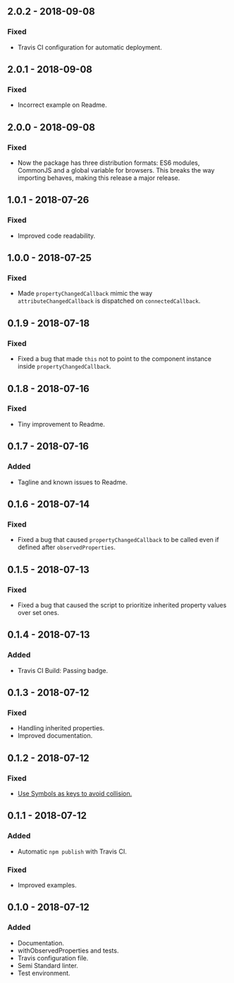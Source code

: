 ## 2.0.2 - 2018-09-08

### Fixed

- Travis CI configuration for automatic deployment.


## 2.0.1 - 2018-09-08

### Fixed

- Incorrect example on Readme.


## 2.0.0 - 2018-09-08

### Fixed

- Now the package has three distribution formats: ES6 modules, CommonJS and a global variable for browsers. This breaks the way importing behaves, making this release a major release.


## 1.0.1 - 2018-07-26

### Fixed

- Improved code readability.


## 1.0.0 - 2018-07-25

### Fixed

- Made `propertyChangedCallback` mimic the way `attributeChangedCallback` is dispatched on `connectedCallback`.


## 0.1.9 - 2018-07-18

### Fixed

- Fixed a bug that made `this` not to point to the component instance inside `propertyChangedCallback`.


## 0.1.8 - 2018-07-16

### Fixed

- Tiny improvement to Readme.


## 0.1.7 - 2018-07-16

### Added

- Tagline and known issues to Readme.


## 0.1.6 - 2018-07-14

### Fixed

- Fixed a bug that caused `propertyChangedCallback` to be called even if defined after `observedProperties`.


## 0.1.5 - 2018-07-13

### Fixed

- Fixed a bug that caused the script to prioritize inherited property values over set ones.


## 0.1.4 - 2018-07-13

### Added

- Travis CI Build: Passing badge.


## 0.1.3 - 2018-07-12

### Fixed

- Handling inherited properties.
- Improved documentation.


## 0.1.2 - 2018-07-12

### Fixed

- [Use Symbols as keys to avoid collision.](https://github.com/leofavre/observed-properties/issues/11)


## 0.1.1 - 2018-07-12

### Added

- Automatic `npm publish` with Travis CI.

### Fixed

- Improved examples.


## 0.1.0 - 2018-07-12

### Added

- Documentation.
- withObservedProperties and tests.
- Travis configuration file.
- Semi Standard linter.
- Test environment.

